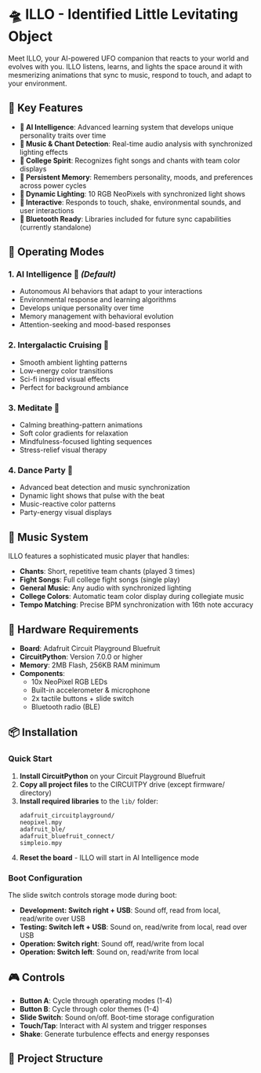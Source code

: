 # 🛸 ILLO - Identified Little Levitating Object

Meet ILLO, your AI-powered UFO companion that reacts to your world and evolves with you.
ILLO listens, learns, and lights the space around it with mesmerizing animations that sync to music,
respond to touch, and adapt to your environment.

## 🌟 Key Features

- **🧠 AI Intelligence**: Advanced learning system that develops unique personality traits over time
- **🎵 Music & Chant Detection**: Real-time audio analysis with synchronized lighting effects
- **🏫 College Spirit**: Recognizes fight songs and chants with team color displays
- **💾 Persistent Memory**: Remembers personality, moods, and preferences across power cycles
- **🎨 Dynamic Lighting**: 10 RGB NeoPixels with synchronized light shows
- **🤝 Interactive**: Responds to touch, shake, environmental sounds, and user interactions
- **📱 Bluetooth Ready**: Libraries included for future sync capabilities (currently standalone)

## 🚀 Operating Modes

### 1. AI Intelligence 🧠 *(Default)*
- Autonomous AI behaviors that adapt to your interactions
- Environmental response and learning algorithms  
- Develops unique personality over time
- Memory management with behavioral evolution
- Attention-seeking and mood-based responses

### 2. Intergalactic Cruising 🌌
- Smooth ambient lighting patterns
- Low-energy color transitions
- Sci-fi inspired visual effects
- Perfect for background ambiance

### 3. Meditate 🧘
- Calming breathing-pattern animations
- Soft color gradients for relaxation
- Mindfulness-focused lighting sequences
- Stress-relief visual therapy

### 4. Dance Party 🕺
- Advanced beat detection and music synchronization
- Dynamic light shows that pulse with the beat
- Music-reactive color patterns
- Party-energy visual displays

## 🎵 Music System

ILLO features a sophisticated music player that handles:

- **Chants**: Short, repetitive team chants (played 3 times)
- **Fight Songs**: Full college fight songs (single play)
- **General Music**: Any audio with synchronized lighting
- **College Colors**: Automatic team color display during collegiate music
- **Tempo Matching**: Precise BPM synchronization with 16th note accuracy

## 🔧 Hardware Requirements

- **Board**: Adafruit Circuit Playground Bluefruit
- **CircuitPython**: Version 7.0.0 or higher
- **Memory**: 2MB Flash, 256KB RAM minimum
- **Components**: 
  - 10x NeoPixel RGB LEDs
  - Built-in accelerometer & microphone
  - 2x tactile buttons + slide switch
  - Bluetooth radio (BLE)

## 📦 Installation

### Quick Start
1. **Install CircuitPython** on your Circuit Playground Bluefruit
2. **Copy all project files** to the CIRCUITPY drive (except firmware/ directory)
3. **Install required libraries** to the `lib/` folder:
   ```
   adafruit_circuitplayground/
   neopixel.mpy
   adafruit_ble/
   adafruit_bluefruit_connect/
   simpleio.mpy
   ```
4. **Reset the board** - ILLO will start in AI Intelligence mode

### Boot Configuration
The slide switch controls storage mode during boot:
- **Development: Switch right + USB**: Sound off, read from local, read/write over USB
- **Testing: Switch left + USB**: Sound on, read/write from local, read over USB
- **Operation: Switch right**: Sound off, read/write from local
- **Operation: Switch left**: Sound on, read/write from local

## 🎮 Controls
- **Button A**: Cycle through operating modes (1-4)
- **Button B**: Cycle through color themes (1-4)
- **Slide Switch**: Sound on/off. Boot-time storage configuration
- **Touch/Tap**: Interact with AI system and trigger responses
- **Shake**: Generate turbulence effects and energy responses

## 📁 Project Structure